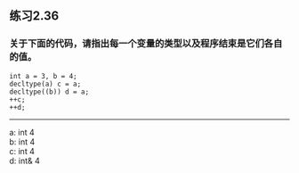 ## 练习2.36
### 关于下面的代码，请指出每一个变量的类型以及程序结束是它们各自的值。
    int a = 3, b = 4;
	decltype(a) c = a;
	decltype((b)) d = a;
	++c;
	++d;
***
a: int              4  
b: int              4  
c: int              4  
d: int&             4
